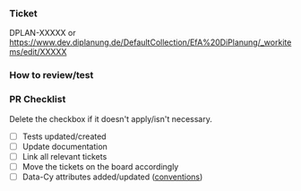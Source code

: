 ### Ticket
DPLAN-XXXXX
or
https://www.dev.diplanung.de/DefaultCollection/EfA%20DiPlanung/_workitems/edit/XXXXX


<!-- Description: Clearly and concisely describe the intention of your PR including the problem you're solving 
and the reasoning behind the solution. -->

### How to review/test
<!-- If there is a recommended way to review and/or test this PR, please describe it here.-->

<!-- 
### Linked PRs (optional)
List other PRs that are somehow connected to this and explain the connection. Don't
link private repositories in public ones, but the other way around is fine.

- Other PR1 #{PR-number1}
- Other PR2 #{PR-number2}
-->

<!--
### Tasks (optional)
A list of all related tasks that need to be done before this can be merged.

- [x] Task1
- [ ] Task2
-->

### PR Checklist
<!-- Reminders for handling PRs -->

Delete the checkbox if it doesn't apply/isn't necessary.

- [ ] Tests updated/created
- [ ] Update documentation
- [ ] Link all relevant tickets
- [ ] Move the tickets on the board accordingly
- [ ] Data-Cy attributes added/updated ([conventions](https://dplan-documentation.demos-europe.eu/development/guidelines-conventions/coding-styleguides/twig_html.html#guideline-for-naming-cypress-hooks))
